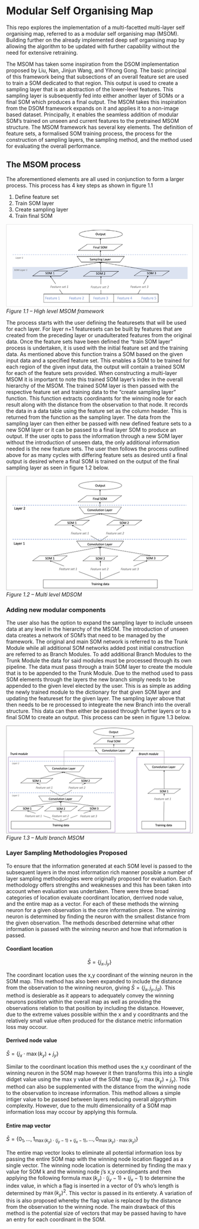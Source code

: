 # Modular Self Organising Map

This repo explores the implementation of a multi-facetted multi-layer self organising map, referred to as a modular self organising map (MSOM). Building further on the already implemented deep self organising map by allowing the algorithm to be updated with further capability without the need for extensive retraining.

The MSOM has taken some inspiration from the DSOM implementation proposed by Liu, Nan, Jinjun Wang, and Yihong Gong. The basic principal of this framework being that subsections of an overall feature set are used to train a SOM dedicated to that region. This output is used to create a sampling layer that is an abstraction of the lower-level features. This sampling layer is subsequently fed into either another layer of SOMs or a final SOM which produces a final output. The MSOM takes this inspiration from the DSOM framework expands on it and applies it to a non-image based dataset. Principally, it enables the seamless addition of modular SOM’s trained on unseen and current features to the pretrained MSOM structure. The MSOM framework has several key elements. The definition of feature sets, a formalised SOM training process,  the process for the construction of sampling layers, the sampling method, and the method used for evaluating the overall performance.


## The MSOM process

The aforementioned elements are all used in conjunction to form a larger process. This process has 4 key steps as shown in figure 1.1

1) Define feature set
2) Train SOM layer
3) Create sampling layer
4) Train final SOM

![High level MSOM framework](images/High-level-MSOM-framework.png)
*Figure 1.1 – High level MSOM framework*

The process starts with the user defining the featuresets that will be used for each layer. For layer n+1 featuresets can be built by features that are created from the  preceding layer or unadulterated features from the original data. Once the feature sets have been defined the “train SOM layer” process is undertaken, it is used with the initial feature set and the training data. As mentioned above this function trains a SOM based on the given input data and a specified feature set. This enables a SOM to be trained for each region of the given input data, the output will contain a trained SOM for each of the feature sets provided. When constructing a multi-layer MSOM it is important to note this trained SOM layer’s index in the overall hierarchy of the MSOM. The trained SOM layer is then passed with the respective feature set and training data to the “create sampling layer” function. This function extracts coordinants for the winning node for each result along with the distance from the observation to that node. It records the data in a data table using the feature set as the column header. This is returned from the function as the sampling layer. The data from the sampling layer can then either be passed with new defined feature sets to a new SOM layer or it can be passed to a final layer SOM to produce an output. 
If the user opts to pass the information through a new SOM layer without the introduction of unseen data, the only additional information needed is the new feature sets. The user then follows the process outlined above for as many cycles with differing feature sets as desired until a final output is desired where a final SOM is trained on the output of the final sampling layer as seen in figure 1.2 below.

![Multi level MDSOM](images/Multi-level-MDSOM.png)
*Figure 1.2 – Multi level MDSOM*

### Adding new modular components

The user also has the option to expand the sampling layer to include unseen data at any level in the hierarchy of the MSOM. The introduction of unseen data creates a network of SOM’s that need to be managed by the framework. The original and main SOM network is referred to as the Trunk Module while all additional SOM networks added post initial construction are referred to as Branch Modules. 
To add additional Branch Modules to the Trunk Module the data for said modules must be processed through its own pipeline. The data must pass through a train SOM layer to create the module that is to be appended to the Trunk Module. Due to the method used to pass SOM elements through the layers the new branch simply needs to be appended to the given level elected by the user. This is as simple as adding the newly trained module to the dictionary for that given SOM layer and updating the featureset for the given layer. The sampling layer above that then needs to be re processed to integreate the new Branch into the overall structure. This data can then either be passed through further layers or to a final SOM to create an output. This process can be seen in figure 1.3 below. 

![Multi branch MSOM](images/Multi-branch-MSOM.png)
*Figure 1.3 – Multi branch MSOM*

### Layer Sampling Methodologies Proposed

To ensure that the information generated at each SOM level is passed to the subsequent layers in the most information rich manner possible a number of layer sampling methodologies were originally proposed for evaluation. Each methodology offers strengths and weaknesses and this has been taken into account when evaluation was undertaken. There were three broad categories of location evaluate coordinant location, derrived node value, and the entire map as a vector. For each of these methods the winning neuron for a given observation is the core information piece. The winning neuron is determined by finding the neuron with the smallest distance from the given observation. The methods described determine what other information is passed with the winning neuron and how that information is passed.

#### Coordiant location 

$$\bar{S} = \{ j_x , j_y \}$$

The coordinant location uses the x,y coordinant of the winning neuron in the SOM map. This method has also been expanded to include the distance from the observation to the winning neuron, giving $\bar{S} = \{ j_x , j_y , j_d \}$. This method is desierable as it appears to adequately convey the winning neurons position within the overall map as well as providing the observations relation to that position by including the distance. However, due to the extreme values possible within the x and y coorditnants and the relatively small value often produced for the distance metric information loss may occour.

#### Derrived node value 

$\bar{S} = \left\{ j_x \cdot \max(k_y) + j_y \right\}$

Similar to the coordinant location this method uses the x,y coordinant of the winning neuron in the SOM map however it then transforms this into a single didget value using the max y value of the SOM map $\{ j_x \cdot \max(k_y) + j_y \}$. This method can also be supplemented with the distance from the winning node to the observation to increase information. This method allows a simple intiger value to be passed between layers reducing overall algorythim complexity. However, due to the multi dimensionality of a SOM map information loss may occour by applying this formula.

#### Entire map vector

$\bar{S} = \{ 0_1, \ldots, 1_{\max(k_y) \cdot (j_y - 1) + (j_x - 1)}, \ldots, 0_{\max(k_y) \cdot \max(k_y)} \}$

The entire map vector looks to eliminate all potential information loss by passing the entire SOM map with the winning node location flagged as a single vector. The winning node location is determined by finding the max y value for SOM k and the winning node j’s x,y coordingants and then applying the following formula $\max(k_y) \cdot (j_y - 1) + (j_x - 1)$ to determine the index value, in which a flag is inserted in a vector of 0’s who’s length is determined by $\max(k_y)^2$. This vector is passed in its entierety. A variation of this is also proposed whereby the flag value is replaced by the distance from the observation to the winning node. The main drawback of this method is the potential size of vectors that may be passed having to have an entry for each coordinant in the SOM. 